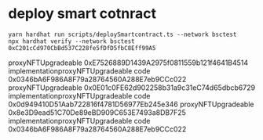 # deploy smart cotnract

```
yarn hardhat run scripts/deploySmartcontract.ts --network bsctest
npx hardhat verify --network bsctest 0xC201cCd970CbBd537C228fe5fDfD5fbC8Eff99A5
```

proxyNFTUpgradeable  0xE7526889D1439A2975f0811559b121f4641B4514
implementationproxyNFTUpgradeable code  0x0346bA6F986A8F79a28764560A288E7eb9CCc022
proxyNFTUpgradeable  0x0E01c0FE62d902258b31a9c31eC74d65dbcb6729
implementationproxyNFTUpgradeable code  0x0d949410D51Aab722816f4781D56977Eb245e346
proxyNFTUpgradeable  0x8e3D9ead51C70De89eBD909C653E7493a8DB7F25
implementationproxyNFTUpgradeable code  0x0346bA6F986A8F79a28764560A288E7eb9CCc022

